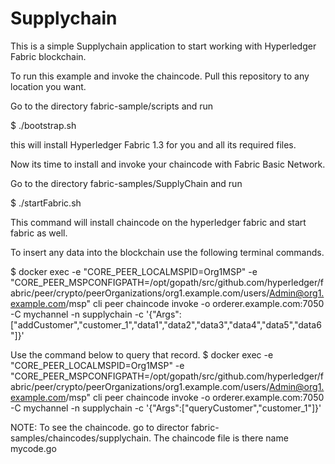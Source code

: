 # Supplychain

This is a simple Supplychain application to start working with Hyperledger Fabric blockchain.

To run this example and invoke the chaincode. Pull this repository to any location you want. 

Go to the directory fabric-sample/scripts and run

$ ./bootstrap.sh

this will install Hyperledger Fabric 1.3 for you and all its required files.

Now its time to install and invoke your chaincode with Fabric Basic Network.

Go to the directory fabric-samples/SupplyChain and run 

$ ./startFabric.sh

This command will install chaincode on the hyperledger fabric and start fabric as well. 

To insert any data into the blockchain use the following terminal commands.

$ docker exec -e "CORE_PEER_LOCALMSPID=Org1MSP" -e "CORE_PEER_MSPCONFIGPATH=/opt/gopath/src/github.com/hyperledger/fabric/peer/crypto/peerOrganizations/org1.example.com/users/Admin@org1.example.com/msp" cli peer chaincode invoke -o orderer.example.com:7050 -C mychannel -n supplychain -c '{"Args":["addCustomer","customer_1","data1","data2","data3","data4","data5","data6"]}'

Use the command below to query that record.
$ docker exec -e "CORE_PEER_LOCALMSPID=Org1MSP" -e "CORE_PEER_MSPCONFIGPATH=/opt/gopath/src/github.com/hyperledger/fabric/peer/crypto/peerOrganizations/org1.example.com/users/Admin@org1.example.com/msp" cli peer chaincode invoke -o orderer.example.com:7050 -C mychannel -n supplychain -c '{"Args":["queryCustomer","customer_1"]}'


NOTE: To see the chaincode. go to director fabric-samples/chaincodes/supplychain. The chaincode file is there name mycode.go
